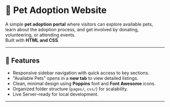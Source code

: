# 🐾 Pet Adoption Website

A simple **pet adoption portal** where visitors can explore available pets, learn about the adoption process, and get involved by donating, volunteering, or attending events.  
Built with **HTML and CSS**.

---

## 📌 Features
- Responsive sidebar navigation with quick access to key sections.
- "Available Pets" opens in a **new tab** to view detailed listings.
- Clean, minimal design using **Poppins** font and **Font Awesome** icons.
- Organized folder structure (`pages/`, `css/`) for scalability.
- Live Server–ready for local development.

---

